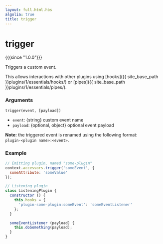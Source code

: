 ```yaml
---
layout: full.html.hbs
algolia: true
title: trigger
---
```


# trigger

{{{since "1.0.0"}}}

Triggers a custom event.

This allows interactions with other plugins using [hooks]({{ site_base_path }}plugins/1/essentials/hooks/) or [pipes]({{ site_base_path }}plugins/1/essentials/pipes/).

### Arguments

`trigger(event, [payload])`

* `event`: {string} custom event name
* `payload`: {optional, object} optional event payload


**Note:** the triggered event is renamed using the following format:<br/>`plugin-<plugin name>:<event>`. 

### Example

```js
// Emitting plugin, named "some-plugin"
context.accessors.trigger('someEvent', {
  someAttribute: 'someValue'
});

// Listening plugin
class ListeningPlugin {
  constructor () {
    this.hooks = {
      'plugin-some-plugin:someEvent': 'someEventListener'
    };
  }

  someEventListener (payload) {
    this.doSomething(payload);
  }
}
```
